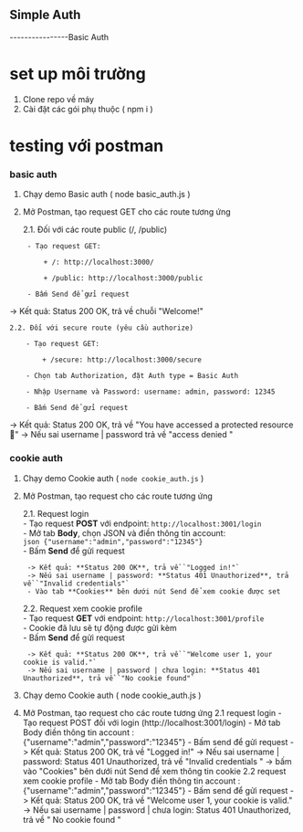 ## Simple Auth 
----------------Basic Auth
# set up môi trường
1. Clone repo về máy 
2. Cài đặt các gói phụ thuộc ( npm i )

# testing với postman 
### basic auth
1. Chạy demo Basic auth ( node basic_auth.js )
2. Mở Postman, tạo request GET cho các route tương ứng

    2.1. Đối với các route public (/, /public)

        - Tạo request GET:

            + /: http://localhost:3000/

            + /public: http://localhost:3000/public

        - Bấm Send để gửi request

-> Kết quả: Status 200 OK, trả về chuỗi "Welcome!"

    2.2. Đối với secure route (yêu cầu authorize)

        - Tạo request GET:

            + /secure: http://localhost:3000/secure

        - Chọn tab Authorization, đặt Auth type = Basic Auth

        - Nhập Username và Password: username: admin, password: 12345

        - Bấm Send để gửi request

-> Kết quả: Status 200 OK, trả về "You have accessed a protected resource 🎉"
-> Nếu sai username | password trả về "access denied "

### cookie auth 

1. Chạy demo Cookie auth ( `node cookie_auth.js` )

2. Mở Postman, tạo request cho các route tương ứng

    2.1. Request login  
        - Tạo request **POST** với endpoint: `http://localhost:3001/login`  
        - Mở tab **Body**, chọn JSON và điền thông tin account:  
          ```json
          {"username":"admin","password":"12345"}
          ```  
        - Bấm **Send** để gửi request  

        -> Kết quả: **Status 200 OK**, trả về `"Logged in!"`  
        -> Nếu sai username | password: **Status 401 Unauthorized**, trả về `"Invalid credentials"`  
        - Vào tab **Cookies** bên dưới nút Send để xem cookie được set  

    2.2. Request xem cookie profile  
        - Tạo request **GET** với endpoint: `http://localhost:3001/profile`  
        - Cookie đã lưu sẽ tự động được gửi kèm  
        - Bấm **Send** để gửi request  

        -> Kết quả: **Status 200 OK**, trả về `"Welcome user 1, your cookie is valid."`  
        -> Nếu sai username | password | chưa login: **Status 401 Unauthorized**, trả về `"No cookie found"`

1. Chạy demo Cookie auth ( node cookie_auth.js )
2. Mở Postman, tạo request cho các route tương ứng
    2.1 request login 
        - Tạo request POST đối với login (http://localhost:3001/login)
        - Mở tab Body điền thông tin account : {"username":"admin","password":"12345"}
        - Bấm send để gửi request 
-> Kết quả: Status 200 OK, trả về "Logged in!"
-> Nếu sai username | password: Status 401 Unauthorized, trả về "Invalid credentials "
-> bấm vào "Cookies" bên dưới nút Send để xem thông tin cookie
    2.2 request xem cookie profile 
        - Mở tab Body điền thông tin account : {"username":"admin","password":"12345"}
        - Bấm send để gửi request
-> Kết quả: Status 200 OK, trả về "Welcome user 1, your cookie is valid."
-> Nếu sai username | password | chưa login: Status 401 Unauthorized, trả về " No cookie found "
